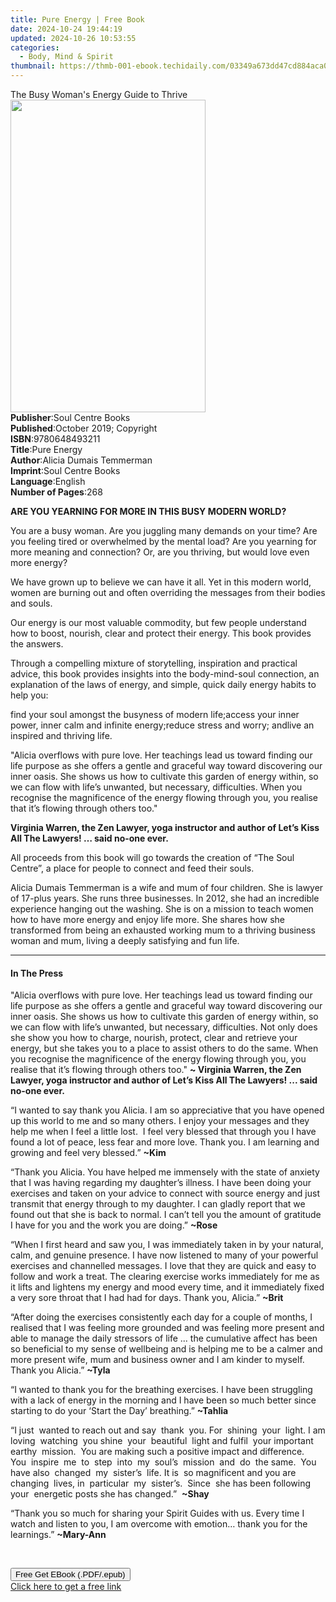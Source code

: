 ```yaml
---
title: Pure Energy | Free Book
date: 2024-10-24 19:44:19
updated: 2024-10-26 10:53:55
categories:
  - Body, Mind & Spirit
thumbnail: https://thmb-001-ebook.techidaily.com/03349a673dd47cd884aca0e975a21fcb7a037c1f7734f95c9584e8af7bc42e23.jpg
---
```

<main id="book-container">
  <div class="flex flex-col">
    <div class="book-brief flex-1 py-6 px-4 sm:p-6 md:py-10 md:px-8">
      <!-- brief-->
      <div class="book-brief-main">The Busy Woman's Energy Guide to Thrive</div>
    </div>
    <div
      class="book-meta-info flex-1 grid gap-4 col-start-1 col-end-3 row-start-1 sm:mb-6 sm:grid-cols-4 lg:gap-6 lg:col-start-2 lg:row-end-6 lg:row-span-6 lg:mb-0"
    >
      <div
        class="book-meta-info-left place-content-center mt-4 p-4 text-sm leading-6 col-start-2 col-span-2 dark:text-slate-400"
      >
        <img
          class="w-full h-500 object-cover rounded-lg sm:h-255 sm:col-span-2 lg:col-span-full"
          src="https://img-001-ebook.techidaily.com/eacf720a3f6ed651a036b79f7d7746b9d633f283ff517367afa722511ecab6ce.jpg"
          alt=""
          width="312"
          height="500"
        />
      </div>
      <div
        class="book-meta-info-right mt-2 col-start-1 row-start-2 col-span-3 self-center"
      >
        <!-- meta data  -->
        <div class="flex flex-col px-4 md:px-8">
          <div class="flex-1">
            <strong>Publisher</strong>:<span class="px-2"
              >Soul Centre Books</span
            >
          </div>
          <div class="flex-1">
            <strong>Published</strong>:<span class="px-2"
              >October 2019; Copyright</span
            >
          </div>
          <div class="flex-1">
            <strong>ISBN</strong>:<span class="px-2">9780648493211</span>
          </div>
          <div class="flex-1">
            <strong>Title</strong>:<span class="px-2">Pure Energy</span>
          </div>
          <div class="flex-1">
            <strong>Author</strong>:<span class="px-2"
              >Alicia Dumais Temmerman</span
            >
          </div>
          <div class="flex-1">
            <strong>Imprint</strong>:<span class="px-2">Soul Centre Books</span>
          </div>
          <div class="flex-1">
            <strong>Language</strong>:<span class="px-2">English</span>
          </div>
          <div class="flex-1">
            <strong>Number of Pages</strong>:<span class="px-2">268</span>
          </div>
        </div>
      </div>
    </div>
    <div class="book-description flex-1 py-6 px-4 sm:p-6 md:py-10 md:px-8">
      <div class="book-description-main">
        <div accordion-content="" id="description">
          <p>
            <strong
              >ARE YOU YEARNING FOR MORE IN THIS BUSY MODERN WORLD?</strong
            >
          </p>
          <p>
            You are a busy woman. Are you juggling many demands on your time?
            Are you feeling tired or overwhelmed by the mental load? Are you
            yearning for more meaning and connection? Or, are you thriving, but
            would love even more energy?
          </p>
          <p>
            We have grown up to believe we can have it all. Yet in this modern
            world, women are burning out and often overriding the messages from
            their bodies and souls.
          </p>
          <p>
            Our energy is our most valuable commodity, but few people understand
            how to boost, nourish, clear and protect their energy. This book
            provides the answers.
          </p>
          <p>
            Through a compelling mixture of storytelling, inspiration and
            practical advice, this book provides insights into the
            body-mind-soul connection, an explanation of the laws of energy, and
            simple, quick daily energy habits to help you:
          </p>
          find your soul amongst the busyness of modern life;access your inner
          power, inner calm and infinite energy;reduce stress and worry; andlive
          an inspired and thriving life.
          <p>
            "Alicia overflows with pure love. Her teachings lead us toward
            finding our life purpose as she offers a gentle and graceful way
            toward discovering our inner oasis. She shows us how to cultivate
            this garden of energy within, so we can flow with life’s unwanted,
            but necessary, difficulties. When you recognise the magnificence of
            the energy flowing through you, you realise that it’s flowing
            through others too."
          </p>
          <p>
            <strong
              >Virginia Warren, the Zen Lawyer, yoga instructor and author of
              Let’s Kiss All The Lawyers! … said no-one ever.</strong
            >
          </p>
          <p>
            All proceeds from this book will go towards the creation of “The
            Soul Centre”, a place for people to connect and feed their souls.
          </p>
          <p>
            Alicia Dumais Temmerman is a wife and mum of four children. She is
            lawyer of 17-plus years. She runs three businesses. In 2012, she had
            an incredible experience hanging out the washing. She is on a
            mission to teach women how to have more energy and enjoy life more.
            She shares how she transformed from being an exhausted working mum
            to a thriving business woman and mum, living a deeply satisfying and
            fun life.
          </p>
        </div>
        <div class="accordion-fader"></div>
      </div>
    </div>
    <div class="book-excerpts flex-1 py-6 px-4 sm:p-6 md:py-10 md:px-8">
      <!-- excerpts-->
      <div class="book-excerpts-main">
        <hr />
        <h4 class="placeholder placeholder-heading">
          <span>In The Press</span>
        </h4>
        <p></p>
        <p>
          "Alicia overflows with pure love. Her teachings lead us toward finding
          our life purpose as she offers a gentle and graceful way toward
          discovering our inner oasis. She shows us how to cultivate this garden
          of energy within, so we can flow with life’s unwanted, but necessary,
          difficulties. Not only does she show you how to charge, nourish,
          protect, clear and retrieve your energy, but she takes you to a place
          to assist others to do the same. When you recognise the magnificence
          of the energy flowing through you, you realise that it’s flowing
          through others too."
          <strong
            >~ Virginia Warren, the Zen Lawyer, yoga instructor and author
            of&nbsp;Let’s Kiss All The Lawyers! ... said no-one ever.</strong
          >
        </p>
        <p>
          “I wanted to say thank you Alicia. I am so appreciative that you have
          opened up this world to me and so many others. I enjoy your messages
          and they help me when I feel a little lost.&nbsp; I feel very blessed
          that through you I have found a lot of peace, less fear and more love.
          Thank you. I am learning and growing and feel very blessed.”
          <strong>~Kim</strong>
        </p>
        <p>
          “Thank you Alicia. You have helped me immensely with the state of
          anxiety that I was having regarding my daughter’s illness. I have been
          doing your exercises and taken on your advice to connect with source
          energy and just transmit that energy through to my daughter. I can
          gladly report that we found out that she is back to normal. I can’t
          tell you the amount of gratitude I have for you and the work you are
          doing.” <strong>~Rose</strong>
        </p>
        <p>
          “When I first heard and saw you, I was immediately taken in by your
          natural, calm, and genuine presence. I have now listened to many of
          your powerful exercises and channelled messages. I love that they are
          quick and easy to follow and work a treat. The clearing exercise works
          immediately for me as it lifts and lightens my energy and mood every
          time, and it immediately fixed a very sore throat that I had had for
          days. Thank you, Alicia.” <strong>~Brit</strong>
        </p>
        <p>
          “After&nbsp;doing the exercises consistently each day for a couple of
          months, I realised that I was feeling more grounded and was feeling
          more present and able to manage the daily stressors of life
          ...&nbsp;the cumulative affect has been so beneficial to my sense of
          wellbeing and is helping me to be a calmer and more present wife, mum
          and business owner and I am kinder to myself. Thank you Alicia.”
          <strong>~Tyla</strong>
        </p>
        <p>
          “I wanted to thank you for the breathing exercises. I have been
          struggling with a lack of energy in the morning and I have been so
          much better since starting to do your ‘Start the Day’ breathing.”
          <strong>~Tahlia</strong>
        </p>
        <p>
          “I just&nbsp; wanted to reach out and say&nbsp; thank&nbsp; you.
          For&nbsp; shining&nbsp; your&nbsp; light. I am loving&nbsp;
          watching&nbsp; you shine&nbsp; your&nbsp; beautiful&nbsp; light and
          fulfil&nbsp; your important earthy&nbsp; mission.&nbsp; You are making
          such a positive impact and difference.&nbsp; You&nbsp; inspire&nbsp;
          me&nbsp; to&nbsp; step&nbsp; into&nbsp; my&nbsp; soul’s&nbsp;
          mission&nbsp; and&nbsp; do&nbsp; the same.&nbsp; You have also&nbsp;
          changed&nbsp; my&nbsp; sister’s&nbsp; life. It is&nbsp; so magnificent
          and you are changing&nbsp; lives, in&nbsp; particular&nbsp; my&nbsp;
          sister’s.&nbsp; Since&nbsp; she has been following&nbsp; your&nbsp;
          energetic posts she has changed.”&nbsp; <strong>~Shay</strong>
        </p>
        <p>
          “Thank you so much for sharing your Spirit Guides with us. Every time
          I watch and listen to you, I am overcome with emotion… thank you for
          the learnings.” <strong>~Mary-Ann</strong>
        </p>
        <p>&nbsp;</p>
        <p></p>
      </div>
    </div>
    <div
      class="book-about-author flex-1 py-6 px-4 sm:p-6 md:py-10 md:px-8"
    ></div>
    <div class="book-free-get flex-1 py-6 px-4 sm:p-6 md:py-10 md:px-8">
      <button
        id="btn-free-get"
        class="bg-blue-500 hover:bg-blue-700 text-white font-bold py-2 px-4 rounded"
      >
        Free Get EBook (.PDF/.epub)
      </button>
      <div id="countdown-display" class="px-2 text-lg mt-2"></div>
      <a
        id="free-link"
        class="hidden bg-blue-500 hover:bg-blue-700 text-white font-bold py-2 px-4 rounded"
        href="https://www.ebooks.com/en-us/book/209881506/pure-energy/alicia-dumais-temmerman/"
        target="_blank"
        >Click here to get a free link</a
      >
    </div>
    <script>
      let countdownTime = 0;
      let countdownInterval = null;
      document
        .getElementById('btn-free-get')
        .addEventListener('click', startCountdown);
      function startCountdown() {
        countdownTime = new Date().getTime() + 60000 * 3;
        countdownInterval = setInterval(updateCountdown, 1000);
        document.getElementById('btn-free-get').disabled = true;
        document
          .getElementById('btn-free-get')
          .classList.add('bg-gray-500', 'cursor-not-allowed');
      }
      function updateCountdown() {
        let currentTime = new Date().getTime();
        let timeLeft = countdownTime - currentTime;
        let secondsLeft = Math.floor(timeLeft / 1000);
        document.getElementById('countdown-display').innerHTML =
          `Remaining time: ${secondsLeft} seconds.`;
        if (secondsLeft <= 0) {
          clearInterval(countdownInterval);
          document.getElementById('btn-free-get').classList.add('hidden');
          document.getElementById('free-link').classList.remove('hidden');
          document.getElementById('countdown-display').innerHTML = '';
        }
      }
    </script>
  </div>
</main>
